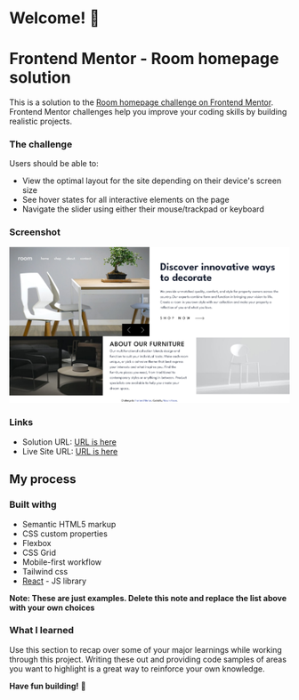 # Welcome! 👋

# Frontend Mentor - Room homepage solution

This is a solution to the [Room homepage challenge on Frontend Mentor](https://www.frontendmentor.io/challenges/room-homepage-BtdBY_ENq). Frontend Mentor challenges help you improve your coding skills by building realistic projects.

### The challenge

Users should be able to:

- View the optimal layout for the site depending on their device's screen size
- See hover states for all interactive elements on the page
- Navigate the slider using either their mouse/trackpad or keyboard

### Screenshot

![](./design/Screenshot%202025-01-16%20at%2021-48-08%20Frontend%20Mentor%20Room%20Homepage.png)

### Links

- Solution URL: [URL is here]()
- Live Site URL: [URL is here]()

## My process

### Built withg

- Semantic HTML5 markup
- CSS custom properties
- Flexbox
- CSS Grid
- Mobile-first workflow
- Tailwind css
- [React](https://reactjs.org/) - JS library

**Note: These are just examples. Delete this note and replace the list above with your own choices**

### What I learned

Use this section to recap over some of your major learnings while working through this project. Writing these out and providing code samples of areas you want to highlight is a great way to reinforce your own knowledge.

**Have fun building!** 🚀
